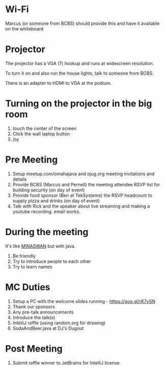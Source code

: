 # Wi-Fi

Marcus (or someone from BCBS) should provide this and have it available on the whiteboard

# Projector

The projector has a VGA (?) hookup and runs at widescreen resolution.

To turn it on and also run the house lights, talk to someone from BCBS.

There is an adapter to HDMI to VGA at the podium.

# Turning on the projector in the big room

1. touch the center of the screen
2. Click the wall laptop button
3. joy


# Pre Meeting

1. Setup meetup.com/omahajava and ojug.org meeting invitations and details
1. Provide BCBS (Marcus and Pernell) the meeting attendee RSVP list for building security (on day of event)
1. Provide food sponsor (Ben at TekSystems) the RSVP headcount to supply pizza and drinks (on day of event)
2. Talk with Rick and the speaker about live streaming and making a youtube recording.  email works.

# During the meeting

It's like [MINASWAN](https://en.wikipedia.org/wiki/MINASWAN) but with java.

1. Be friendly
2. Try to introduce people to each other
3. Try to learn names



# MC Duties

1. Setup a PC with the welcome slides running - https://goo.gl/rK7ySN
1. Thank our sponsors
1. Any pre-talk announcements
1. Introduce the talk(s)
1. IntelliJ raffle (using random.org for drawing)
1. SodaAndBeer.java at DJ's Dugout

# Post Meeting
1. Submit raffle winner to JetBrains for IntelliJ license
